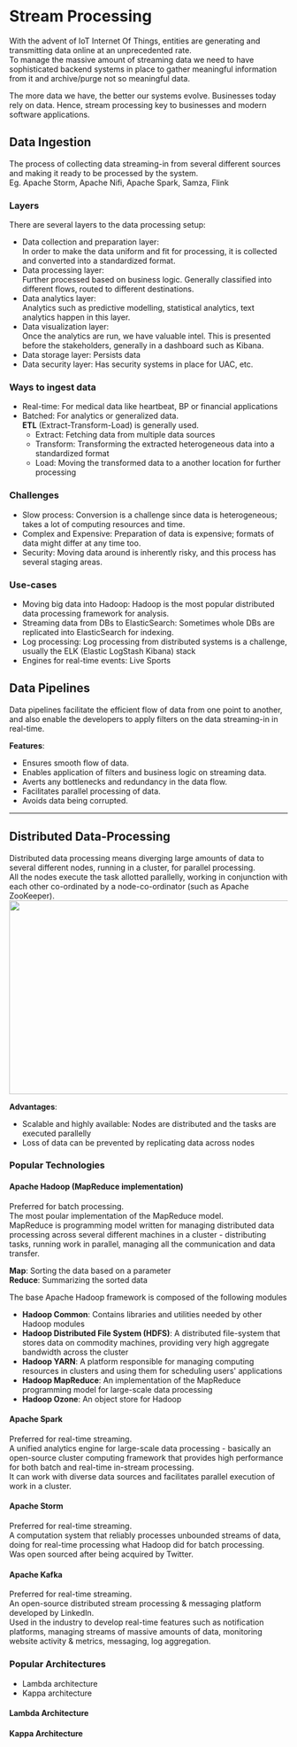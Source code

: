 # Stream Processing
With the advent of IoT Internet Of Things, entities are generating and transmitting data online at an unprecedented rate.  
To manage the massive amount of streaming data we need to have sophisticated backend systems in place to gather meaningful information from it and archive/purge not so meaningful data.  

The more data we have, the better our systems evolve. Businesses today rely on data. Hence, stream processing key to businesses and modern software applications.  

## Data Ingestion 
The process of collecting data streaming-in from several different sources and making it ready to be processed by the system.  
Eg. Apache Storm, Apache Nifi, Apache Spark, Samza, Flink

### Layers
There are several layers to the data processing setup:
- Data collection and preparation layer:  
   In order to make the data uniform and fit for processing, it is collected and converted into a standardized format.
- Data processing layer:  
   Further processed based on business logic. Generally classified into different flows, routed to different destinations.
- Data analytics layer:  
   Analytics such as predictive modelling, statistical analytics, text analytics happen in this layer.
- Data visualization layer:  
   Once the analytics are run, we have valuable intel. This is presented before the stakeholders, generally in a dashboard such as Kibana. 
- Data storage layer: Persists data
- Data security layer: Has security systems in place for UAC, etc.

 ### Ways to ingest data
 - Real-time: For medical data like heartbeat, BP or financial applications
 - Batched: For analytics or generalized data.  
   **ETL** (Extract-Transform-Load) is generally used.  
   - Extract: Fetching data from multiple data sources 
   - Transform: Transforming the extracted heterogeneous data into a standardized format
   - Load: Moving the transformed data to a another location for further processing

### Challenges
- Slow process: Conversion is a challenge since data is heterogeneous; takes a lot of computing resources and time.
- Complex and Expensive: Preparation of data is expensive; formats of data might differ at any time too.
- Security: Moving data around is inherently risky, and this process has several staging areas.

### Use-cases
- Moving big data into Hadoop: Hadoop is the most popular distributed data processing framework for analysis.
- Streaming data from DBs to ElasticSearch: Sometimes whole DBs are replicated into ElasticSearch for indexing.
- Log processing: Log processing from distributed systems is a challenge, usually the ELK (Elastic LogStash Kibana) stack 
- Engines for real-time events: Live Sports

## Data Pipelines
Data pipelines facilitate the efficient flow of data from one point to another, and also enable the developers to apply filters on the data streaming-in in real-time.  

**Features**:
- Ensures smooth flow of data.
- Enables application of filters and business logic on streaming data.
- Averts any bottlenecks and redundancy in the data flow.
- Facilitates parallel processing of data.
- Avoids data being corrupted.

---

## Distributed Data-Processing
Distributed data processing means diverging large amounts of data to several different nodes, running in a cluster, for parallel processing.  
All the nodes execute the task allotted parallelly, working in conjunction with each other co-ordinated by a node-co-ordinator (such as Apache ZooKeeper).  
<img src="https://user-images.githubusercontent.com/45961072/116463142-f8041300-a887-11eb-8230-01a4faec44a2.png" height="350px" width="624px"></img>


**Advantages**:
- Scalable and highly available: Nodes are distributed and the tasks are executed parallelly
- Loss of data can be prevented by replicating data across nodes

### Popular Technologies
#### Apache Hadoop (MapReduce implementation)
Preferred for batch processing.  
The most poular implementation of the MapReduce model.  
MapReduce is programming model written for managing distributed data processing across several different machines in a cluster - distributing tasks, running work in parallel, managing all the communication and data transfer.  

**Map**: Sorting the data based on a parameter  
**Reduce**: Summarizing the sorted data

The base Apache Hadoop framework is composed of the following modules
- **Hadoop Common**: Contains libraries and utilities needed by other Hadoop modules
- **Hadoop Distributed File System (HDFS)**: A distributed file-system that stores data on commodity machines, providing very high aggregate bandwidth across the cluster
- **Hadoop YARN**: A platform responsible for managing computing resources in clusters and using them for scheduling users' applications
- **Hadoop MapReduce**: An implementation of the MapReduce programming model for large-scale data processing
- **Hadoop Ozone**: An object store for Hadoop

#### Apache Spark
Preferred for real-time streaming.  
A unified analytics engine for large-scale data processing - basically an open-source cluster computing framework that provides high performance for both batch and real-time in-stream processing.  
It can work with diverse data sources and facilitates parallel execution of work in a cluster.  

#### Apache Storm
Preferred for real-time streaming.  
A computation system that reliably processes unbounded streams of data, doing for real-time processing what Hadoop did for batch processing.  
Was open sourced after being acquired by Twitter.  

#### Apache Kafka
Preferred for real-time streaming.  
An open-source distributed stream processing & messaging platform developed by LinkedIn.  
Used in the industry to develop real-time features such as notification platforms, managing streams of massive amounts of data, monitoring website activity & metrics, messaging, log aggregation.  

### Popular Architectures
- Lambda architecture
- Kappa architecture

#### Lambda Architecture
#### Kappa Architecture
